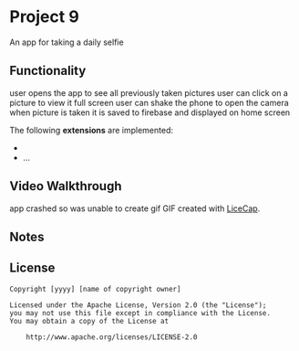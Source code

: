 # Project 9

An app for taking a daily selfie

## Functionality 

user opens the app to see all previously taken pictures
user can click on a picture to view it full screen
user can shake the phone to open the camera
when picture is taken it is saved to firebase and displayed on home screen

The following **extensions** are implemented:

* 
* ...

## Video Walkthrough

app crashed so was unable to create gif
GIF created with [LiceCap](http://www.cockos.com/licecap/).

## Notes



## License

    Copyright [yyyy] [name of copyright owner]

    Licensed under the Apache License, Version 2.0 (the "License");
    you may not use this file except in compliance with the License.
    You may obtain a copy of the License at

        http://www.apache.org/licenses/LICENSE-2.0

